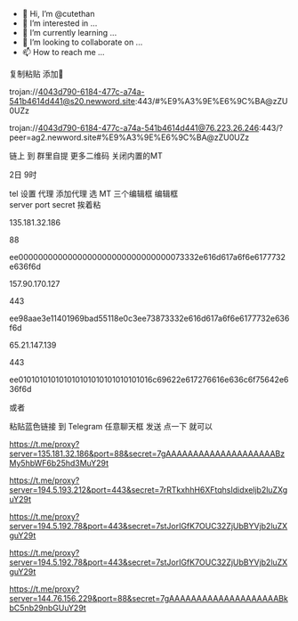- 👋 Hi, I’m @cutethan
- 👀 I’m interested in ...
- 🌱 I’m currently learning ...
- 💞️ I’m looking to collaborate on ...
- 📫 How to reach me ...

<!---
cutethan/cutethan is a ✨ special ✨ repository because its `README.md` (this file) appears on your GitHub profile.
You can click the Preview link to take a look at your changes.
--->

复制粘贴 添加🚀

trojan://4043d790-6184-477c-a74a-541b4614d441@s20.newword.site:443/#%E9%A3%9E%E6%9C%BA@zZU0UZz

trojan://4043d790-6184-477c-a74a-541b4614d441@76.223.26.246:443/?peer=ag2.newword.site#%E9%A3%9E%E6%9C%BA@zZU0UZz


链上 到 群里自提 更多二维码 关闭内置的MT

2日 9时

tel 设置 代理 添加代理 选 MT 
三个编辑框 编辑框  
server port secret 挨着粘



135.181.32.186

88


ee0000000000000000000000000000000073332e616d617a6f6e6177732e636f6d


157.90.170.127

443

ee98aae3e11401969bad55118e0c3ee73873332e616d617a6f6e6177732e636f6d


65.21.147.139

443

ee010101010101010101010101010101016c69622e617276616e636c6f75642e636f6d




或者

粘贴蓝色链接 到 Telegram 任意聊天框 发送 点一下 就可以

https://t.me/proxy?server=135.181.32.186&port=88&secret=7gAAAAAAAAAAAAAAAAAAAABzMy5hbWF6b25hd3MuY29t

https://t.me/proxy?server=194.5.193.212&port=443&secret=7rRTkxhhH6XFtqhsIdidxeljb2luZXguY29t

https://t.me/proxy?server=194.5.192.78&port=443&secret=7stJorIGfK7OUC32ZjUbBYVjb2luZXguY29t

https://t.me/proxy?server=194.5.192.78&port=443&secret=7stJorIGfK7OUC32ZjUbBYVjb2luZXguY29t

https://t.me/proxy?server=144.76.156.229&port=88&secret=7gAAAAAAAAAAAAAAAAAAAABkbC5nb29nbGUuY29t





